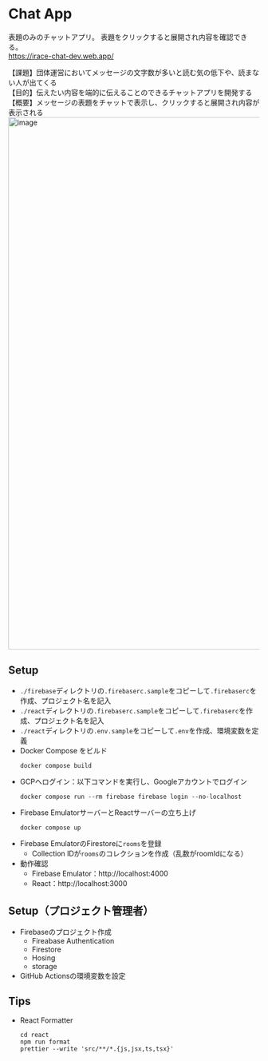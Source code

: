# Chat App
表題のみのチャットアプリ。
表題をクリックすると展開され内容を確認できる。<br/>
https://irace-chat-dev.web.app/

【課題】団体運営においてメッセージの文字数が多いと読む気の低下や、読まない人が出てくる<br/>
【目的】伝えたい内容を端的に伝えることのできるチャットアプリを開発する<br/>
【概要】メッセージの表題をチャットで表示し、クリックすると展開され内容が表示される
<img width="1066" alt="image" src="https://github.com/idea-race/Chat-App/assets/154674924/a90385ae-4fd0-4cd8-a8f8-165e07bd169f">


## Setup
- `./firebase`ディレクトリの`.firebaserc.sample`をコピーして`.firebaserc`を作成、プロジェクト名を記入
- `./react`ディレクトリの`.firebaserc.sample`をコピーして`.firebaserc`を作成、プロジェクト名を記入
- `./react`ディレクトリの`.env.sample`をコピーして`.env`を作成、環境変数を定義
- Docker Compose をビルド
    ```
    docker compose build
    ```
- GCPへログイン：以下コマンドを実行し、Googleアカウントでログイン
    ```
    docker compose run --rm firebase firebase login --no-localhost
    ```
- Firebase EmulatorサーバーとReactサーバーの立ち上げ
    ```
    docker compose up
    ```
- Firebase EmulatorのFirestoreに`rooms`を登録
    - Collection IDが`rooms`のコレクションを作成（乱数がroomIdになる）
- 動作確認
    - Firebase Emulator：http://localhost:4000
    - React：http://localhost:3000

## Setup（プロジェクト管理者）
- Firebaseのプロジェクト作成
    - Fireabase Authentication
    - Firestore
    - Hosing
    - storage 
- GitHub Actionsの環境変数を設定


## Tips
- React Formatter
    ```
    cd react
    npm run format
    prettier --write 'src/**/*.{js,jsx,ts,tsx}'
    ```

